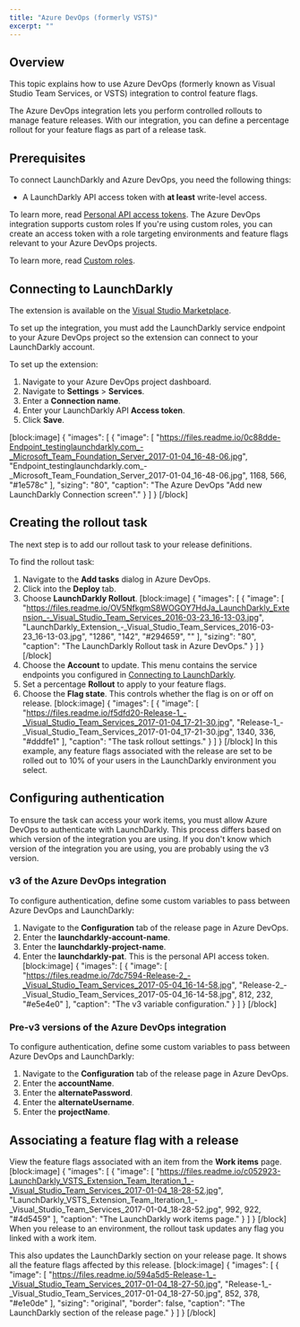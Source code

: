 ```yaml
---
title: "Azure DevOps (formerly VSTS)"
excerpt: ""
---
```

## Overview
This topic explains how to use Azure DevOps (formerly known as Visual Studio Team Services, or VSTS) integration to control feature flags.

The Azure DevOps integration lets you perform controlled rollouts to manage feature releases. With our integration, you can define a percentage rollout for your feature flags as part of a release task. 

## Prerequisites
To connect LaunchDarkly and Azure DevOps, you need the following things:

* A LaunchDarkly API access token with **at least** write-level access.

To learn more, read [Personal API access tokens](./api-access-tokens).
<Callout intent="info">
  <CalloutTitle>The Azure DevOps integration supports custom roles</CalloutTitle>
  <CalloutDescription>If you're using custom roles, you can create an access token with a role targeting environments and feature flags relevant to your Azure DevOps projects.

To learn more, read [Custom roles](./custom-roles).</CalloutDescription>
</Callout>

## <a name="connecting-to-launchdarkly"></a>Connecting to LaunchDarkly
The extension is available on the [Visual Studio Marketplace](https://marketplace.visualstudio.com/items?itemName=launchdarkly.launchdarkly-extension). 

To set up the integration, you must add the LaunchDarkly service endpoint to your Azure DevOps project so the extension can connect to your LaunchDarkly account.

To set up the extension:

1. Navigate to your Azure DevOps project dashboard.
2. Navigate to **Settings** > **Services**.
3. Enter a **Connection name**.
4. Enter your LaunchDarkly API **Access token**.
5. Click **Save**.


[block:image]
{
  "images": [
    {
      "image": [
        "https://files.readme.io/0c88dde-Endpoint_testinglaunchdarkly.com_-_Microsoft_Team_Foundation_Server_2017-01-04_16-48-06.jpg",
        "Endpoint_testinglaunchdarkly.com_-_Microsoft_Team_Foundation_Server_2017-01-04_16-48-06.jpg",
        1168,
        566,
        "#1e578c"
      ],
      "sizing": "80",
      "caption": "The Azure DevOps \"Add new LaunchDarkly Connection screen\"."
    }
  ]
}
[/block]

## Creating the rollout task
The next step is to add our rollout task to your release definitions. 

To find the rollout task:

1. Navigate to the **Add tasks** dialog in Azure DevOps.
2. Click into the **Deploy** tab.
3. Choose **LaunchDarkly Rollout**.
[block:image]
{
  "images": [
    {
      "image": [
        "https://files.readme.io/OV5NfkgmS8WOGOY7HdJa_LaunchDarkly_Extension_-_Visual_Studio_Team_Services_2016-03-23_16-13-03.jpg",
        "LaunchDarkly_Extension_-_Visual_Studio_Team_Services_2016-03-23_16-13-03.jpg",
        "1286",
        "142",
        "#294659",
        ""
      ],
      "sizing": "80",
      "caption": "The LaunchDarkly Rollout task in Azure DevOps."
    }
  ]
}
[/block]
4. Choose the **Account** to update. This menu contains the service endpoints you configured in [Connecting to LaunchDarkly](#connecting-to-launchdarkly).
5. Set a percentage **Rollout** to apply to your feature flags.
6. Choose the **Flag state**. This controls whether the flag is on or off on release.
[block:image]
{
  "images": [
    {
      "image": [
        "https://files.readme.io/f5dfd20-Release-1_-_Visual_Studio_Team_Services_2017-01-04_17-21-30.jpg",
        "Release-1_-_Visual_Studio_Team_Services_2017-01-04_17-21-30.jpg",
        1340,
        336,
        "#dddfe1"
      ],
      "caption": "The task rollout settings."
    }
  ]
}
[/block]
In this example, any feature flags associated with the release are set to be rolled out to 10% of your users in the LaunchDarkly environment you select.

## Configuring authentication
To ensure the task can access your work items, you must allow Azure DevOps to authenticate with LaunchDarkly. This process differs based on which version of the integration you are using. If you don't know which version of the integration you are using, you are probably using the v3 version.

### v3 of the Azure DevOps integration
To configure authentication, define some custom variables to pass between Azure DevOps and LaunchDarkly:

1. Navigate to the **Configuration** tab of the release page in Azure DevOps.
2. Enter the **launchdarkly-account-name**.
3. Enter the **launchdarkly-project-name**.
4. Enter the **launchdarkly-pat**. This is the personal API access token.
[block:image]
{
  "images": [
    {
      "image": [
        "https://files.readme.io/7dc7594-Release-2_-_Visual_Studio_Team_Services_2017-05-04_16-14-58.jpg",
        "Release-2_-_Visual_Studio_Team_Services_2017-05-04_16-14-58.jpg",
        812,
        232,
        "#e5e4e0"
      ],
      "caption": "The v3 variable configuration."
    }
  ]
}
[/block]

### Pre-v3 versions of the Azure DevOps integration
To configure authentication, define some custom variables to pass between Azure DevOps and LaunchDarkly:

1. Navigate to the **Configuration** tab of the release page in Azure DevOps.
2. Enter the **accountName**.
3. Enter the **alternatePassword**.
4. Enter the **alternateUsername**.
5. Enter the **projectName**.

## Associating a feature flag with a release
View the feature flags associated with an item from the **Work items** page.
[block:image]
{
  "images": [
    {
      "image": [
        "https://files.readme.io/c052923-LaunchDarkly_VSTS_Extension_Team_Iteration_1_-_Visual_Studio_Team_Services_2017-01-04_18-28-52.jpg",
        "LaunchDarkly_VSTS_Extension_Team_Iteration_1_-_Visual_Studio_Team_Services_2017-01-04_18-28-52.jpg",
        992,
        922,
        "#4d5459"
      ],
      "caption": "The LaunchDarkly work items page."
    }
  ]
}
[/block]
When you release to an environment, the rollout task updates any flag you linked with a work item.

This also updates the LaunchDarkly section on your release page. It shows all the feature flags affected by this release.
[block:image]
{
  "images": [
    {
      "image": [
        "https://files.readme.io/594a5d5-Release-1_-_Visual_Studio_Team_Services_2017-01-04_18-27-50.jpg",
        "Release-1_-_Visual_Studio_Team_Services_2017-01-04_18-27-50.jpg",
        852,
        378,
        "#e1e0de"
      ],
      "sizing": "original",
      "border": false,
      "caption": "The LaunchDarkly section of the release page."
    }
  ]
}
[/block]